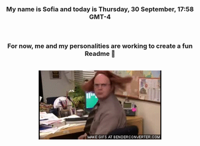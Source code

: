 


<div align="center">
<h3 >My name is Sofia and today is Thursday, 30 September, 17:58 GMT-4</h3><br>
<h3 >For now, me and my personalities are working to create a fun Readme 👋
</h3><br>
<img src='img/dwight.gif' alt='working...'/>
</div>
